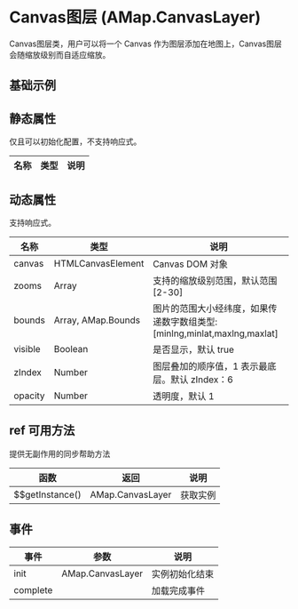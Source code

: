 # Canvas图层 (AMap.CanvasLayer)
Canvas图层类，用户可以将一个 Canvas 作为图层添加在地图上，Canvas图层会随缩放级别而自适应缩放。

## 基础示例

<vuep template="#example"></vuep>

<script v-pre type="text/x-template" id="example">

  <template>
    <div class="amap-page-container">
      <el-amap vid="amapDemo" :zoom="zoom" :center="center" @init="initMap" class="amap-demo">
        <el-amap-layer-canvas v-if="canvas" :canvas="canvas" :bounds="bounds" :visible="visible" @init="initLayer"></el-amap-layer-canvas>
      </el-amap>
      <div class="toolbar">
        <button type="button" name="button" @click="toggleVisible">{{visible ? '隐藏图层' : '显示图层'}}</button>
      </div>
    </div>
  </template>

  <style>
    .amap-demo {
      height: 300px;
    }
  </style>

  <script>
    module.exports = {
      name: 'amap-page',
      data() {
        return {
          zoom: 15,
          center: [116.33719, 39.942384],
          visible: true,
          bounds: [116.327911, 39.939229,116.342659, 39.946275],
          canvas: null,
          context: null
        };
      },
      methods: {
        toggleVisible(){
          this.visible = !this.visible;
        },
        initMap(map){
          var canvas = document.createElement('canvas');
          canvas.width = canvas.height = 200;
      
          var context = canvas.getContext('2d');
          context.fillStyle = 'rgb(0,100,255)';
          context.strokeStyle = 'white';
          context.globalAlpha = 1;
          context.lineWidth = 2;
          this.canvas = canvas;
          this.context = context;
        },
        initLayer(layer){
          var radious = 0;
          var draw = () => {
              this.context.clearRect(0, 0, 200, 200);
              this.context.globalAlpha = (this.context.globalAlpha - 0.01 + 1) % 1;
              radious = (radious + 1) % 100;
      
              this.context.beginPath();
              this.context.arc(100, 100, radious, 0, 2 * Math.PI);
              this.context.fill();
              this.context.stroke();
      
              // 刷新渲染图层
              layer.reFresh();
      
              AMap.Util.requestAnimFrame(draw);
          };
          draw();
        }
      }
    };
  </script>

</script>


## 静态属性
仅且可以初始化配置，不支持响应式。

名称 | 类型 | 说明
---|---|---|

## 动态属性
支持响应式。

名称 | 类型 | 说明
---|---|---|
canvas | HTMLCanvasElement | Canvas DOM 对象
zooms | Array | 支持的缩放级别范围，默认范围 [2-30]
bounds | Array, AMap.Bounds | 图片的范围大小经纬度，如果传递数字数组类型: [minlng,minlat,maxlng,maxlat]
visible | Boolean | 是否显示，默认 true
zIndex | Number | 图层叠加的顺序值，1 表示最底层。默认 zIndex：6
opacity | Number | 透明度，默认 1

## ref 可用方法
提供无副作用的同步帮助方法

函数 | 返回 | 说明
---|---|---|
$$getInstance() | AMap.CanvasLayer | 获取实例

## 事件

事件 | 参数 | 说明
---|---|---|
init | AMap.CanvasLayer | 实例初始化结束
complete |  | 加载完成事件

